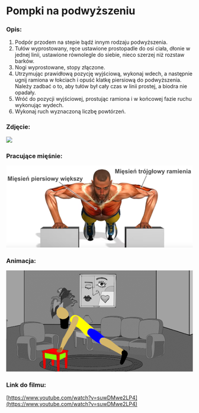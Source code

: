 # Pompki na podwyższeniu

### Opis:
1. Podpór przodem na stepie bądź innym rodzaju podwyższenia.
2. Tułów wyprostowany, ręce ustawione prostopadle do osi ciała, dłonie w jednej linii, ustawione równolegle do siebie, nieco szerzej niż rozstaw barków.
3. Nogi wyprostowane, stopy złączone.
4. Utrzymując prawidłową pozycję wyjściową, wykonaj wdech, a następnie ugnij ramiona w łokciach i opuść klatkę piersiową do podwyższenia. Należy zadbać o to, aby tułów był cały czas w linii prostej, a biodra nie opadały.
5. Wróć do pozycji wyjściowej, prostując ramiona i w końcowej fazie ruchu wykonując wydech.
6. Wykonaj ruch wyznaczoną liczbę powtórzeń.

### Zdjęcie:
![](exercise/pompki_ręce_wysoko/pompki_up.jpg)

### Pracujące mięśnie:
![](exercise/pompki_ręce_wysoko/pompki_up_.png)

### Animacja:
![](exercise/pompki_ręce_wysoko/ololol.gif)

### Link do filmu:
[https://www.youtube.com/watch?v=suwDMwe2LP4](https://www.youtube.com/watch?v=suwDMwe2LP4)
